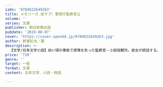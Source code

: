 ```yaml
---
isbn: '9784022649263'
title: メモリーズ 前サブ）警視庁監察官Ｑ
volume: ''
series: 文庫
publisher: 朝日新聞出版
pubdate: '2019-08-07'
cover: 'https://cover.openbd.jp/9784022649263.jpg'
author: 鈴峯紅也／著
description: >-
  【文学/日本文学小説】幼い頃の事故で感情を失った監察官・小田垣観月。彼女が統括する、警察の捜査資料保管庫ブルーボックスに、大阪府警から２人の刑事が送られてくる。彼らの不審な行動に疑問を抱く観月だが……。公安Ｊ、組対特捜Ｋたちと織りなす、人気シリーズ第２弾！
price: '720'
genre: ''
target: 一般
format: 文庫
content: 日本文学、小説・物語

---
```

